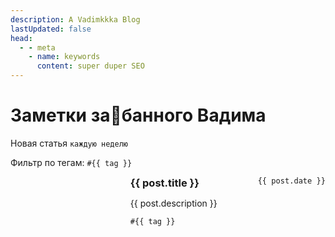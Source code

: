 ```yaml
---
description: A Vadimkkka Blog
lastUpdated: false
head:
  - - meta
    - name: keywords
      content: super duper SEO
---
```


# Заметки за🫠банного Вадима

<script setup>
import { ref, computed } from 'vue'
import { withBase } from 'vitepress'
import { data } from '../../.vitepress/posts.data.ts'
import CountdownTimer from '../../.vitepress/countdown-timer.vue'

const tags = new Set(data.flatMap(post => post.tags))
const selected = ref(new Set())

function onClick(tag) {
  if (selected.value.has(tag)) selected.value.delete(tag)
  else selected.value.add(tag)
}

const filteredPosts = computed(() => {
  if (selected.value.size === 0) return data
  return data.filter(post => post.tags.some(x => selected.value.has(x)))
})
</script>

<p class="info">
  <span>Новая статья <code>каждую неделю</code></span>
  <CountdownTimer />
</p>

<p class="tag-filter">Фильтр по тегам:
  <code
    v-for="tag in tags"
    :key="tag"
    :class="{ selected: selected.has(tag) }"
    @click="onClick(tag)"
  >#{{ tag }}</code>
</p>

<ul class="articles">
  <li v-for="(post, i) in filteredPosts" :key="i">
    <img v-if="post.preview" :src="post.preview" />
    <div>
      <kbd>{{ post.date }}</kbd>
      <h3><a :href="withBase(post.url)">{{ post.title }}</a></h3>
      <p>{{ post.description }}</p>
      <code v-for="tag in post.tags">#{{ tag }}</code>
    </div>
  </li>
</ul>

<style scoped>
.info {
  display: flex;
  justify-content: space-between;
}

.tag-filter code {
  cursor: pointer;
}

.tag-filter code,
.articles code {
  margin-right: 8px;
}

.tag-filter code.selected {
  border: 1px solid var(--vp-code-color);
}

code {
  user-select: none;
  white-space: nowrap;
}

kbd {
  float: right;
  font-size: 12px;
}

li {
  list-style: decimal;
}

li + li {
  margin-top: 16px;
}

li h3 {
  margin: unset;
}

@media (min-width: 600px)  {
  li {
    display: grid;
    grid-template-columns: 30% 1fr;
    gap: 24px;
  }
}

@media (max-width: 600px) {
  .info {
    flex-direction: column;
  }
  li img {
    display: none;
  }
}
</style>
